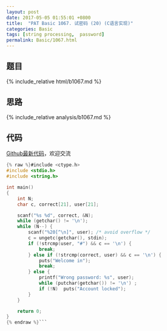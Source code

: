 ```yaml
---
layout: post
date: 2017-05-05 01:55:01 +0800
title:  "PAT Basic 1067. 试密码 (20) (C语言实现)"
categories: Basic
tags: [string processing,  password]
permalink: Basic/1067.html
---
```


## 题目

{% include_relative html/b1067.md %}

## 思路

{% include_relative analysis/b1067.md %}

## 代码

[Github最新代码](https://github.com/OliverLew/PAT/blob/master/PATBasic/1067.c)，欢迎交流

```c
{% raw %}#include <ctype.h>
#include <stdio.h>
#include <string.h>

int main()
{
	int N;
	char c, correct[21], user[21];

	scanf("%s %d", correct, &N);
	while (getchar() != '\n');
	while (N--) {
		scanf("%20[^\n]", user); /* avoid overflow */
		c = ungetc(getchar(), stdin);
		if (!strcmp(user, "#") && c == '\n') {
			break;
		} else if (!strcmp(correct, user) && c == '\n') {
			puts("Welcome in");
			break;
		} else {
			printf("Wrong password: %s", user);
			while (putchar(getchar()) != '\n') ;
			if (!N)  puts("Account locked");
		}
	}

	return 0;
}
{% endraw %}```